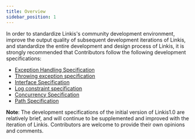 ```yaml
---
title: Overview
sidebar_position: 1
---
```


In order to standardize Linkis's community development environment, improve the output quality of subsequent development iterations of Linkis, and standardize the entire development and design process of Linkis, it is strongly recommended that Contributors follow the following development specifications:
- [Exception Handling Specification](./Exception_Catch.md)
- [Throwing exception specification](./Exception_Throws.md)
- [Interface Specification](./Development_Specification/API.md)
- [Log constraint specification](./Development_Specification/Log.md)
- [Concurrency Specification](./Concurrent.md)
- [Path Specification](./Path_Usage.md)

**Note**: The development specifications of the initial version of Linkis1.0 are relatively brief, and will continue to be supplemented and improved with the iteration of Linkis. Contributors are welcome to provide their own opinions and comments.
